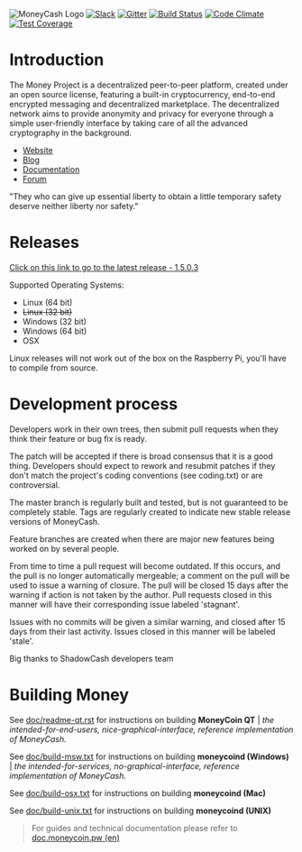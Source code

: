 ![MoneyCash Logo](https://github.com/moneyproject/moneycoin/blob/master/logo_coin.png?raw=true)
[![Slack](https://slack.moneycoin.pw/badge.svg)](https://slack.moneycoin.pw/)
[![Gitter](https://badges.gitter.im/moneyproject/money.svg)](https://gitter.im/moneyproject/money?utm_source=badge&utm_medium=badge&utm_campaign=pr-badge&utm_content=body_badge) [![Build Status](https://travis-ci.org/moneyproject/money.svg?branch=master)](https://travis-ci.org/moneyproject/money) [![Code Climate](https://codeclimate.com/github/moneyproject/money/badges/gpa.svg)](https://codeclimate.com/github/moneyproject/money) [![Test Coverage](https://codeclimate.com/github/moneyproject/money/badges/coverage.svg)](https://codeclimate.com/github/moneyproject/money/coverage) 

Introduction
===========================

The Money Project  is a decentralized peer-to-peer platform, created under an open source license, featuring a built-in cryptocurrency, end-to-end encrypted messaging and decentralized marketplace. The decentralized network aims to provide anonymity and privacy for everyone through a simple user-friendly interface by taking care of all the advanced cryptography in the background. 

* [Website](https://moneycoin.pw/)
* [Blog](https://blog.moneycoin.pw/)
* [Documentation](https://doc.moneycoin.pw/)
* [Forum](https://talk.moneycoin.pw/)

"They who can give up essential liberty to obtain a little temporary safety deserve neither liberty nor safety." 

Releases
===========================
[Click on this link to go to the latest release - 1.5.0.3](https://github.com/moneyproject/money/releases/latest)

Supported Operating Systems:
* Linux (64 bit)
* ~~Linux (32 bit)~~
* Windows (32 bit)
* Windows (64 bit)
* OSX 


Linux releases will not work out of the box on the Raspberry Pi, you'll have to compile from source.

Development process
===========================

Developers work in their own trees, then submit pull requests when
they think their feature or bug fix is ready.

The patch will be accepted if there is broad consensus that it is a
good thing.  Developers should expect to rework and resubmit patches
if they don't match the project's coding conventions (see coding.txt)
or are controversial.

The master branch is regularly built and tested, but is not guaranteed
to be completely stable. Tags are regularly created to indicate new
stable release versions of MoneyCash.

Feature branches are created when there are major new features being
worked on by several people.

From time to time a pull request will become outdated. If this occurs, and
the pull is no longer automatically mergeable; a comment on the pull will
be used to issue a warning of closure. The pull will be closed 15 days
after the warning if action is not taken by the author. Pull requests closed
in this manner will have their corresponding issue labeled 'stagnant'.

Issues with no commits will be given a similar warning, and closed after
15 days from their last activity. Issues closed in this manner will be 
labeled 'stale'.

Big thanks to ShadowCash developers team


Building Money
===========================

See [doc/readme-qt.rst](https://github.com/moneyproject/money/blob/master/doc/readme-qt.rst) for instructions on building **MoneyCoin QT** | *the intended-for-end-users, nice-graphical-interface, reference implementation of MoneyCash.*

See [doc/build-msw.txt](https://github.com/moneyproject/money/blob/master/doc/build-msw.txt) for instructions on building **moneycoind (Windows)** | *the intended-for-services, no-graphical-interface, reference implementation of MoneyCash.*

See [doc/build-osx.txt](https://github.com/moneyproject/money/blob/master/doc/build-osx.txt) for instructions on building **moneycoind (Mac)**

See [doc/build-unix.txt](https://github.com/moneyproject/money/blob/master/doc/build-unix.txt) for instructions on building **moneycoind (UNIX)**


> For guides and technical documentation please refer to [doc.moneycoin.pw (en)](https://moneycoin.pw/en/documentation)
